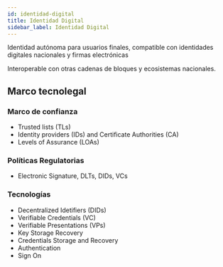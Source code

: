 ```yaml
---
id: identidad-digital
title: Identidad Digital
sidebar_label: Identidad Digital
---
```



Identidad autónoma para usuarios finales, compatible con identidades digitales nacionales y firmas electrónicas

Interoperable con otras cadenas de bloques y ecosistemas nacionales.


## Marco tecnolegal

### Marco de confianza
- Trusted lists (TLs)
- Identity providers (IDs) and Certificate Authorities (CA)
- Levels of Assurance (LOAs)

### Políticas Regulatorias
- Electronic Signature, DLTs, DIDs, VCs

### Tecnologías
- Decentralized Idetifiers (DIDs)
- Verifiable Credentials (VC)
- Verifiable Presentations (VPs)
- Key Storage Recovery
- Credentials Storage and Recovery
- Authentication 
- Sign On 
